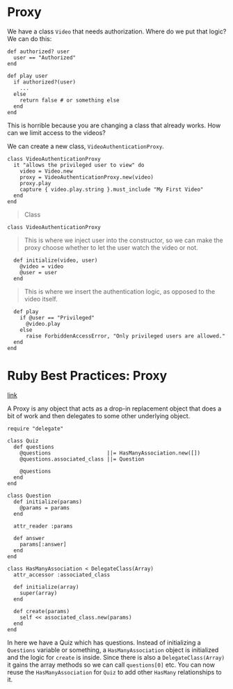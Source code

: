 # Proxy

We have a class `Video` that needs authorization. Where do we put that logic? We can do this:

    def authorized? user
      user == "Authorized"
    end

    def play user
      if authorized?(user)
        ...
      else
        return false # or something else
      end
    end

This is horrible because you are changing a class that already works. How can we limit access to the videos?

We can create a new class, `VideoAuthenticationProxy`.

    class VideoAuthenticationProxy
      it "allows the privileged user to view" do
        video = Video.new
        proxy = VideoAuthenticationProxy.new(video)
        proxy.play
        capture { video.play.string }.must_include "My First Video"
      end
    end

> Class

    class VideoAuthenticationProxy

> This is where we inject user into the constructor, so we can make the proxy choose whether to let the user watch the video or not.

      def initialize(video, user)
        @video = video
        @user = user
      end

> This is where we insert the authentication logic, as opposed to the video itself.

      def play
        if @user == "Privileged"
          @video.play
        else
          raise ForbiddenAccessError, "Only privileged users are allowed."
      end
    end

# Ruby Best Practices: Proxy
[link](http://blog.rubybestpractices.com/posts/gregory/060-issue-26-structural-design-patterns.html)

A Proxy is any object that acts as a drop-in replacement object that does a bit of work and then delegates to some other underlying object.

    require "delegate"

    class Quiz
      def questions
        @questions                  ||= HasManyAssociation.new([])
        @questions.associated_class ||= Question

        @questions
      end
    end

    class Question
      def initialize(params)
        @params = params
      end

      attr_reader :params

      def answer
        params[:answer]
      end
    end

    class HasManyAssociation < DelegateClass(Array)
      attr_accessor :associated_class

      def initialize(array)
        super(array)
      end

      def create(params)
        self << associated_class.new(params)
      end
    end

In here we have a Quiz which has questions. Instead of initializing a `Questions` variable or something, a `HasManyAssociation` object is initialized and the logic for `create` is inside. Since there is also a `DelegateClass(Array)` it gains the array methods so we can call `questions[0]` etc. You can now reuse the `HasManyAssociation` for `Quiz` to add other `HasMany` relationships to it.

